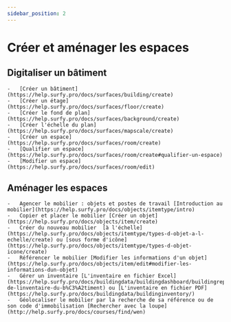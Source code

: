 ```yaml
---
sidebar_position: 2
---
```


# Créer et aménager les espaces

 ## Digitaliser un bâtiment

    -   [Créer un bâtiment](https://help.surfy.pro/docs/surfaces/building/create)
    -   [Créer un étage](https://help.surfy.pro/docs/surfaces/floor/create)
    -   [Créer le fond de plan](https://help.surfy.pro/docs/surfaces/background/create)
    -   [Créer l'échelle du plan](https://help.surfy.pro/docs/surfaces/mapscale/create)
    -   [Créer un espace](https://help.surfy.pro/docs/surfaces/room/create)
    -   [Qualifier un espace](https://help.surfy.pro/docs/surfaces/room/create#qualifier-un-espace)
    -   [Modifier un espace](https://help.surfy.pro/docs/surfaces/room/edit)

## Aménager les espaces

    -   Agencer le mobilier : objets et postes de travail [Introduction au mobilier](https://help.surfy.pro/docs/objects/itemtype/intro)
    -   Copier et placer le mobilier [Créer un objet](https://help.surfy.pro/docs/objects/item/create)   
    -   Créer du nouveau mobilier  [à l'échelle](https://help.surfy.pro/docs/objects/itemtype/types-d-objet-a-l-echelle/create) ou [sous forme d'icône](https://help.surfy.pro/docs/objects/itemtype/types-d-objet-icone/create)
    -   Référencer le mobilier [Modifier les informations d'un objet](https://help.surfy.pro/docs/objects/item/edit#modifier-les-informations-dun-objet)
    -   Gérer un inventaire [L'inventaire en fichier Excel](https://help.surfy.pro/docs/buildingdata/buildingdashboard/buildingreporting/#rapport-de-linventaire-du-b%C3%A2timent) ou [L'inventaire en fichier PDF](https://help.surfy.pro/docs/buildingdata/buildinginventory/)
    -   Géolocaliser le mobilier par la recherche de sa référence ou de son code d'immobilisation [Rechercher avec la loupe](http://help.surfy.pro/docs/courses/find/wen)




